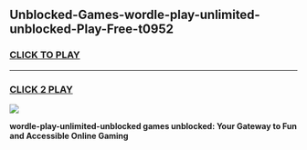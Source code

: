 
## Unblocked-Games-wordle-play-unlimited-unblocked-Play-Free-t0952
<h3>
<a href="https://premium76.site?title=wordle-play-unlimited-unblocked&ref=18A1">CLICK TO PLAY</a></h3>
<hr>

<h3>
<a href="https://premium76.site?title=wordle-play-unlimited-unblocked&ref=18A1">CLICK 2 PLAY</a>
  
</h3>

<a href="https://premium76.site?title=wordle-play-unlimited-unblocked&ref=18A1"><img src="https://clearcache.store/games.png"></a>


**wordle-play-unlimited-unblocked games unblocked: Your Gateway to Fun and Accessible Online Gaming**
